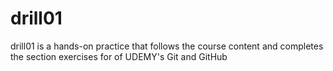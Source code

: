 # drill01
drill01 is a hands-on practice that follows the course content and completes the section exercises for of UDEMY's Git and GitHub 
